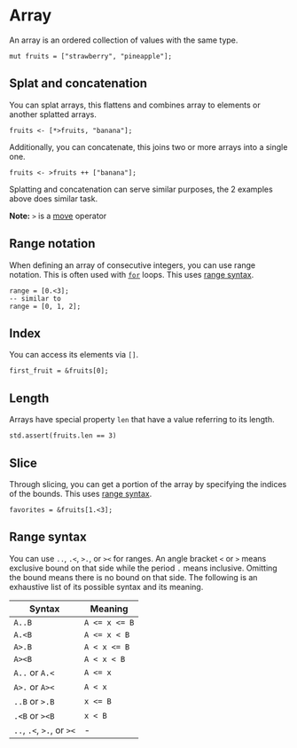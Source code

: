 # Array

An array is an ordered collection of values with the same type.

```butter
mut fruits = ["strawberry", "pineapple"];
```

## Splat and concatenation

You can splat arrays, this flattens and combines array to elements or another splatted arrays.

```butter
fruits <- [*>fruits, "banana"];
```

Additionally, you can concatenate, this joins two or more arrays into a single one.

```butter
fruits <- >fruits ++ ["banana"];
```

Splatting and concatenation can serve similar purposes, the 2 examples above does similar task.

**Note:** `>` is a [move] operator

[move]: ./move_and_initialization.md

## Range notation

When defining an array of consecutive integers, you can use range notation. This is often used with [`for`] loops. This uses [range syntax].

[`for`]: loop.md#for

```butter
range = [0.<3];
-- similar to
range = [0, 1, 2];
```

## Index

You can access its elements via `[]`.

```butter
first_fruit = &fruits[0];
```

## Length

Arrays have special property `len` that have a value referring to its length.

```butter
std.assert(fruits.len == 3)
```

## Slice

Through slicing, you can get a portion of the array by specifying the indices of the bounds. This uses [range syntax].

```butter
favorites = &fruits[1.<3];
```

## Range syntax

[range syntax]: #range-syntax

You can use `..`, `.<`, `>.`, or `><` for ranges. An angle bracket `<` or `>` means exclusive bound on that side while the period `.` means inclusive. Omitting the bound means there is no bound on that side. The following is an exhaustive list of its possible syntax and its meaning.

| Syntax                    | Meaning       |
| ------------------------- | ------------- |
| `A..B`                    | `A <= x <= B` |
| `A.<B`                    | `A <= x < B`  |
| `A>.B`                    | `A < x <= B`  |
| `A><B`                    | `A < x < B`   |
| `A..` or `A.<`            | `A <= x`      |
| `A>.` or `A><`            | `A < x`       |
| `..B` or `>.B`            | `x <= B`      |
| `.<B` or `><B`            | `x < B`       |
| `..`, `.<`, `>.`, or `><` | -             |
